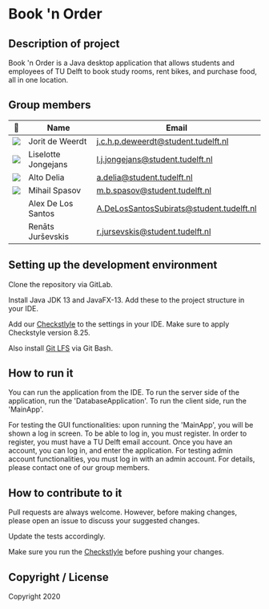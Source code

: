 ﻿# Book 'n Order

## Description of project
Book 'n Order is a Java desktop application that allows students and employees of TU Delft to book study rooms, rent bikes, and purchase food, all in one location.

## Group members

| 📸 | Name | Email |
|---|---|---|
| ![](https://i.imgur.com/QOx3q2W.png) | Jorit de Weerdt | j.c.h.p.deweerdt@student.tudelft.nl |
| ![](https://imgur.com/nbPNECF.png) | Liselotte Jongejans | l.j.jongejans@student.tudelft.nl |
| ![](https://i.imgur.com/eK3Wqb0.jpg) | Alto Delia | a.delia@student.tudelft.nl |
| ![](https://i.imgur.com/kBzTAHD.jpg?1) | Mihail Spasov | m.b.spasov@student.tudelft.nl |
| ![]() | Alex De Los Santos | A.DeLosSantosSubirats@student.tudelft.nl |
| ![]() | Renāts Jurševskis | r.jursevskis@student.tudelft.nl |

## Setting up the development environment
Clone the repository via GitLab. 

Install Java JDK 13 and JavaFX-13. Add these to the project structure in your IDE.

Add our [Checkstlyle](config/checkstyle/checkstyle.xml) to the settings in your IDE. Make sure to apply Checkstyle version 8.25. 

Also install [Git LFS](https://git-lfs.github.com/) via Git Bash.

## How to run it
You can run the application from the IDE. To run the server side of the application, run the 'DatabaseApplication'. To run the client side, run the 'MainApp'.

For testing the GUI functionalities: upon running the 'MainApp', you will be shown a log in screen. To be able to log in, you must register. In order to register, you must have a TU Delft email account. Once you have an account, you can log in, and enter the application. For testing admin account functionalities, you must log in with an admin account. For details, please contact one of our group members.

## How to contribute to it
Pull requests are always welcome. However, before making changes, please open an issue to discuss your suggested changes. 

Update the tests accordingly.

Make sure you run the [Checkstlyle](config/checkstyle/checkstyle.xml) before pushing your changes.

## Copyright / License
Copyright 2020